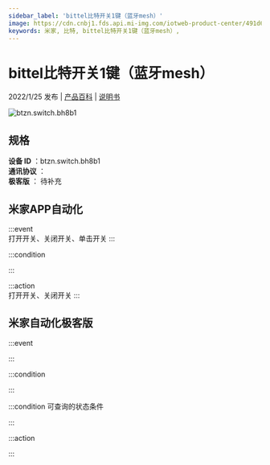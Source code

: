 ```yaml
---
sidebar_label: 'bittel比特开关1键（蓝牙mesh）'
image: https://cdn.cnbj1.fds.api.mi-img.com/iotweb-product-center/491d659e6b954d9a6d07ab040a2ef0a5_1638959478184.png?GalaxyAccessKeyId=AKVGLQWBOVIRQ3XLEW&Expires=9223372036854775807&Signature=r2nZ+Z/ozh3bkrDBjEXlFgiYeyk=
keywords: 米家, 比特, bittel比特开关1键（蓝牙mesh）, 
---
```

# bittel比特开关1键（蓝牙mesh）

2022/1/25 发布 | [产品百科](https://home.mi.com/webapp/content/baike/product/index.html?model=btzn.switch.bh8b1/) | [说明书](https://home.mi.com/views/introduction.html?model=btzn.switch.bh8b1&region=cn)

![btzn.switch.bh8b1](https://cdn.cnbj1.fds.api.mi-img.com/iotweb-product-center/491d659e6b954d9a6d07ab040a2ef0a5_1638959478184.png?GalaxyAccessKeyId=AKVGLQWBOVIRQ3XLEW&Expires=9223372036854775807&Signature=r2nZ+Z/ozh3bkrDBjEXlFgiYeyk=)

## 规格  
> 
**设备 ID** ：btzn.switch.bh8b1  
**通讯协议** ：  
**极客版**  ： 待补充 


## 米家APP自动化  

:::event  
打开开关、关闭开关、单击开关
:::

:::condition  

:::

:::action   
打开开关、关闭开关
:::

## 米家自动化极客版  

:::event  

:::

:::condition  

:::

:::condition 可查询的状态条件  

:::

:::action  

:::

        
